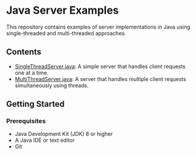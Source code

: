 # Java Server Examples

This repository contains examples of server implementations in Java using single-threaded and multi-threaded approaches.

## Contents

- [SingleThreadServer.java](SingleThreadServer.java): A simple server that handles client requests one at a time.
- [MultiThreadServer.java](MultiThreadServer.java): A server that handles multiple client requests simultaneously using threads.

## Getting Started

### Prerequisites

- Java Development Kit (JDK) 8 or higher
- A Java IDE or text editor
- Git


